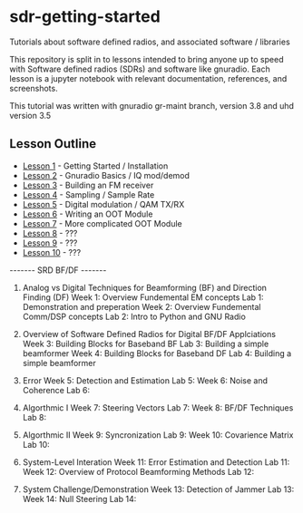 sdr-getting-started
===================

Tutorials about software defined radios, and associated software / libraries

This repository is split in to lessons intended to bring anyone up to speed with
Software defined radios (SDRs) and software like gnuradio. Each lesson is a
jupyter notebook with relevant documentation, references, and screenshots. 

This tutorial was written with gnuradio gr-maint branch, version 3.8 and uhd
version 3.5

Lesson Outline
--------------

 * [Lesson 1](./Lesson1) - Getting Started / Installation
 * [Lesson 2](./Lesson2) - Gnuradio Basics / IQ mod/demod
 * [Lesson 3](./Lesson3) - Building an FM receiver
 * [Lesson 4](./Lesson4) - Sampling / Sample Rate
 * [Lesson 5](./Lesson5) - Digital modulation / QAM TX/RX
 * [Lesson 6](./Lesson6) - Writing an OOT Module
 * [Lesson 7](./Lesson7) - More complicated OOT Module
 * [Lesson 8](./Lesson8) - ???
 * [Lesson 9](./Lesson9) - ???
 * [Lesson 10](./Lesson10) - ???
 
 ------- SRD BF/DF -------
1. Analog vs Digital Techniques for Beamforming (BF) and Direction Finding (DF)
Week 1: Overview Fundemental EM concepts
Lab 1: Demonstration and preperation
Week 2: Overview Fundemental Comm/DSP concepts 
Lab 2:  Intro to Python and GNU Radio

2. Overview of Software Defined Radios for Digital BF/DF Applciations
Week 3: Building Blocks for Baseband BF
Lab 3: Building a simple beamformer
Week 4: Building Blocks for Baseband DF
Lab 4: Building a simple beamformer

3. Error
Week 5: Detection and Estimation
Lab 5: 
Week 6: Noise and Coherence
Lab 6:

4. Algorthmic I
Week 7: Steering Vectors
Lab 7:
Week 8: BF/DF Techniques
Lab 8: 

5. Algorthmic II
Week 9: Syncronization
Lab 9:
Week 10: Covarience Matrix
Lab 10:

6. System-Level Interation
Week 11: Error Estimation and Detection
Lab 11:
Week 12: Overview of Protocol Beamforming Methods
Lab 12:

7. System Challenge/Demonstration
Week 13: Detection of Jammer
Lab 13:
Week 14: Null Steering
Lab 14:
